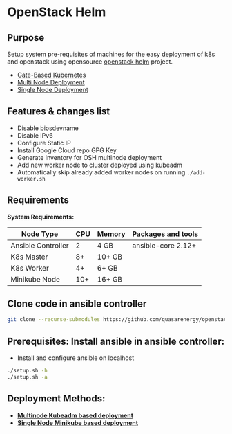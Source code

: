 # OpenStack Helm

## Purpose

Setup system pre-requisites of machines for the easy deployment of k8s and openstack using opensource [openstack helm](https://docs.openstack.org/openstack-helm/latest/) project.

* [Gate-Based Kubernetes](https://docs.openstack.org/openstack-helm/latest/install/kubernetes-gate.html)
* [Multi Node Deployment](https://docs.openstack.org/openstack-helm/latest/install/multinode.html)
* [Single Node Deployment](https://docs.openstack.org/openstack-helm/latest/ko_KR/install/developer/kubernetes-and-common-setup.html)

## Features & changes list
- Disable biosdevname
- Disable IPv6
- Configure Static IP
- Install Google Cloud repo GPG Key
- Generate inventory for OSH multinode deployment
- Add new worker node to cluster deployed using kubeadm
- Automatically skip already added worker nodes on running `./add-worker.sh`

## Requirements

**System Requirements:**

| Node Type          | CPU  | Memory  | Packages and tools |
| ------------------ | ---- | ------- | ------------------ |
| Ansible Controller | 2    | 4 GB    | ansible-core 2.12+ |
| K8s Master         | 8+   | 10+ GB  |                    |
| K8s Worker         | 4+   | 6+ GB   |                    |
| Minikube Node      | 10+  | 16+ GB  |                    |

## Clone code in ansible controller
```bash
git clone --recurse-submodules https://github.com/quasarenergy/openstack-helm.git
```

## Prerequisites: Install ansible in ansible controller:

-  Install and configure ansible on localhost

```bash
./setup.sh -h
./setup.sh -a
```

## Deployment Methods:

- **[Multinode Kubeadm based deployment](docs/kubeadm/INDEX.md)**
- **[Single Node Minikube based deployment](docs/minikube/README.md)**
